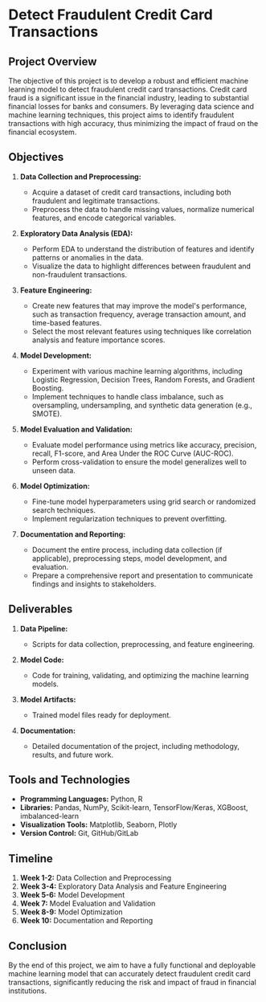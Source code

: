 # Detect Fraudulent Credit Card Transactions

## Project Overview
The objective of this project is to develop a robust and efficient machine learning model to detect fraudulent credit card transactions. Credit card fraud is a significant issue in the financial industry, leading to substantial financial losses for banks and consumers. By leveraging data science and machine learning techniques, this project aims to identify fraudulent transactions with high accuracy, thus minimizing the impact of fraud on the financial ecosystem.

## Objectives
1. **Data Collection and Preprocessing:**
   - Acquire a dataset of credit card transactions, including both fraudulent and legitimate transactions.
   - Preprocess the data to handle missing values, normalize numerical features, and encode categorical variables.

2. **Exploratory Data Analysis (EDA):**
   - Perform EDA to understand the distribution of features and identify patterns or anomalies in the data.
   - Visualize the data to highlight differences between fraudulent and non-fraudulent transactions.

3. **Feature Engineering:**
   - Create new features that may improve the model's performance, such as transaction frequency, average transaction amount, and time-based features.
   - Select the most relevant features using techniques like correlation analysis and feature importance scores.

4. **Model Development:**
   - Experiment with various machine learning algorithms, including Logistic Regression, Decision Trees, Random Forests, and Gradient Boosting.
   - Implement techniques to handle class imbalance, such as oversampling, undersampling, and synthetic data generation (e.g., SMOTE).

5. **Model Evaluation and Validation:**
   - Evaluate model performance using metrics like accuracy, precision, recall, F1-score, and Area Under the ROC Curve (AUC-ROC).
   - Perform cross-validation to ensure the model generalizes well to unseen data.

6. **Model Optimization:**
   - Fine-tune model hyperparameters using grid search or randomized search techniques.
   - Implement regularization techniques to prevent overfitting.

7. **Documentation and Reporting:**
   - Document the entire process, including data collection (if applicable), preprocessing steps, model development, and evaluation.
   - Prepare a comprehensive report and presentation to communicate findings and insights to stakeholders.

## Deliverables
1. **Data Pipeline:**
   - Scripts for data collection, preprocessing, and feature engineering.

2. **Model Code:**
   - Code for training, validating, and optimizing the machine learning models.

3. **Model Artifacts:**
   - Trained model files ready for deployment.

4. **Documentation:**
   - Detailed documentation of the project, including methodology, results, and future work.

## Tools and Technologies
- **Programming Languages:** Python, R
- **Libraries:** Pandas, NumPy, Scikit-learn, TensorFlow/Keras, XGBoost, imbalanced-learn
- **Visualization Tools:** Matplotlib, Seaborn, Plotly
- **Version Control:** Git, GitHub/GitLab

## Timeline
1. **Week 1-2:** Data Collection and Preprocessing
2. **Week 3-4:** Exploratory Data Analysis and Feature Engineering
3. **Week 5-6:** Model Development
4. **Week 7:** Model Evaluation and Validation
5. **Week 8-9:** Model Optimization
6. **Week 10:** Documentation and Reporting

## Conclusion
By the end of this project, we aim to have a fully functional and deployable machine learning model that can accurately detect fraudulent credit card transactions, significantly reducing the risk and impact of fraud in financial institutions.
